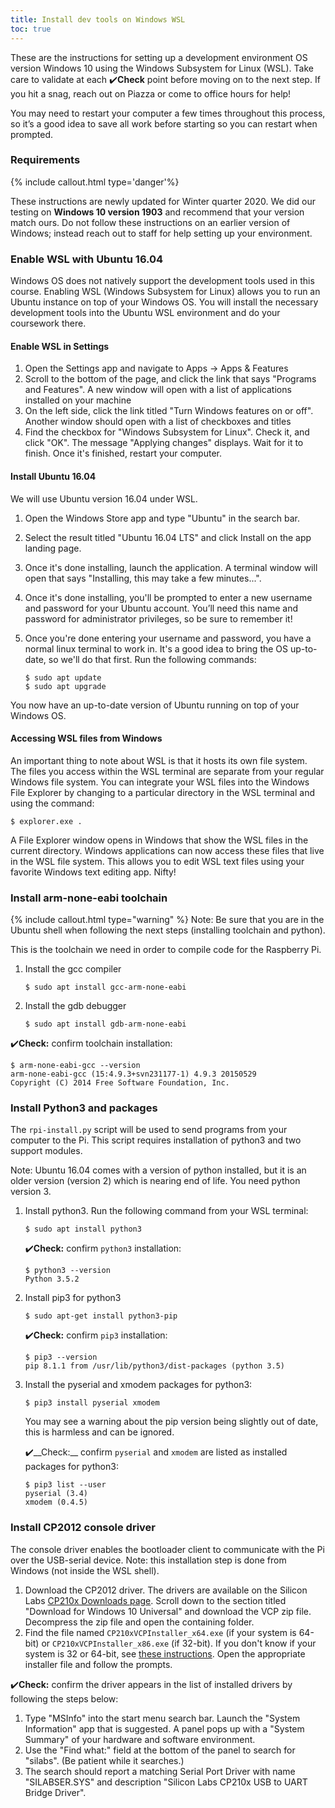 ```yaml
---
title: Install dev tools on Windows WSL
toc: true
---
```


These are the instructions for setting up a development environment OS version Windows 10 using the Windows Subsystem for Linux (WSL). Take care to validate at each ✔️**Check** point before moving on to the next step. If you hit a snag, reach out on Piazza or come to office hours for help!

You may need to restart your computer a few times throughout this process, so it’s a good idea to save all work before starting so you can restart when prompted.

### Requirements

{% include callout.html type='danger'%}

These instructions are newly updated for Winter quarter 2020. We did our testing on **Windows 10 version 1903** and recommend that your version match ours. Do not follow these instructions on an earlier version of Windows; instead reach out to staff for help setting up your environment.

</div>

### Enable WSL with Ubuntu 16.04

Windows OS does not natively support the development tools used in this course. Enabling WSL (Windows Subsystem for Linux) allows you to run an Ubuntu instance on top of your Windows OS. You will install the necessary development tools into the Ubuntu WSL environment and do your coursework there.

#### Enable WSL in Settings

1. Open the Settings app and navigate to Apps -> Apps & Features
2. Scroll to the bottom of the page, and click the link that says "Programs and Features". A new window will open with a list of applications installed on your machine
3. On the left side, click the link titled "Turn Windows features on or off". Another window should open with a list of checkboxes and titles
4. Find the checkbox for "Windows Subsystem for Linux". Check it, and click "OK". The message "Applying changes" displays. Wait for it to finish. Once it's finished, restart your computer.

#### Install Ubuntu 16.04

We will use Ubuntu version 16.04 under WSL.

1. Open the Windows Store app and type "Ubuntu" in the search bar.
2. Select the result titled "Ubuntu 16.04 LTS" and click Install on the app landing page.
3. Once it's done installing, launch the application. A terminal window will open that says "Installing, this may take a few minutes...".
4. Once it's done installing, you'll be prompted to enter a new username and password for your Ubuntu account. You’ll need this name and password for administrator privileges, so be sure to remember it!
5. Once you're done entering your username and password, you have a normal linux terminal to work in. It's a good idea to bring the OS up-to-date, so we'll do that first. Run the following commands:

   ```
   $ sudo apt update
   $ sudo apt upgrade
   ```

You now have an up-to-date version of Ubuntu running on top of your Windows OS.

<a name="files"></a>

#### Accessing WSL files from Windows

An important thing to note about WSL is that it hosts its own file system. The files you access within the WSL terminal are separate from your regular Windows file system. You can integrate your WSL files into the Windows File Explorer by changing to a particular directory in the WSL terminal and using the command:

```
$ explorer.exe .
```

A File Explorer window opens in Windows that show the WSL files in the current directory. Windows applications can now access these files that live in the WSL file system. This allows you to edit WSL text files using your favorite Windows text editing app. Nifty!

### Install arm-none-eabi toolchain

{% include callout.html type="warning" %}
Note: Be sure that you are in the Ubuntu shell when following the next steps (installing toolchain and python).

</div>
This is the toolchain we need in order to compile code for the Raspberry Pi.

1. Install the gcc compiler

   ```
   $ sudo apt install gcc-arm-none-eabi
   ```

2. Install the gdb debugger
   ```
   $ sudo apt install gdb-arm-none-eabi
   ```

✔️**Check:** confirm toolchain installation:

```
$ arm-none-eabi-gcc --version
arm-none-eabi-gcc (15:4.9.3+svn231177-1) 4.9.3 20150529
Copyright (C) 2014 Free Software Foundation, Inc.
```

### Install Python3 and packages

The `rpi-install.py` script will be used to send programs from your computer to the Pi. This script requires installation of python3 and two support modules.

Note: Ubuntu 16.04 comes with a version of python installed, but it is an older version (version 2) which is nearing end of life. You need python version 3.

1.  Install python3. Run the following command from your WSL terminal:

    ```
    $ sudo apt install python3
    ```

    ✔️**Check:** confirm `python3` installation:

    ```
    $ python3 --version
    Python 3.5.2
    ```

2.  Install pip3 for python3

    ```
    $ sudo apt-get install python3-pip
    ```

    ✔️**Check:** confirm `pip3` installation:

    ```
    $ pip3 --version
    pip 8.1.1 from /usr/lib/python3/dist-packages (python 3.5)
    ```

3.  Install the pyserial and xmodem packages for python3:

    ```
    $ pip3 install pyserial xmodem
    ```

    You may see a warning about the pip version being slightly out of date, this is harmless and can be ignored.

    ✔️__Check:__ confirm `pyserial` and `xmodem` are listed as installed packages for python3:
    ```
    $ pip3 list --user 
    pyserial (3.4)
    xmodem (0.4.5)
    ```

### Install CP2012 console driver

The console driver enables the bootloader client to communicate with the Pi over the USB-serial device. Note: this installation step is done from Windows (not inside the WSL shell).

1. Download the CP2012 driver. The drivers are available on the Silicon Labs [CP210x Downloads page](https://www.silabs.com/products/development-tools/software/usb-to-uart-bridge-vcp-drivers). Scroll down to the section titled "Download for Windows 10 Universal" and download the VCP zip file. Decompress the zip file and open the containing folder.
2. Find the file named `CP210xVCPInstaller_x64.exe` (if your system is 64-bit) or `CP210xVCPInstaller_x86.exe` (if 32-bit). If you don't know if your system is 32 or 64-bit, see [these instructions](https://support.microsoft.com/en-us/help/13443/windows-which-version-am-i-running). Open the appropriate installer file and follow the prompts.

✔️**Check:** confirm the driver appears in the list of installed drivers by following the steps below:

1. Type "MSInfo" into the start menu search bar. Launch the "System Information" app that is suggested. A panel pops up with a "System Summary" of your hardware and software environment.
2. Use the "Find what:" field at the bottom of the panel to search for "silabs". (Be patient while it searches.)
3. The search should report a matching Serial Port Driver with name "SILABSER.SYS" and description "Silicon Labs CP210x USB to UART Bridge Driver".
